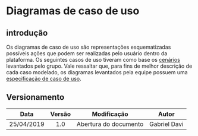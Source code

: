 # Diagramas de caso de uso

## introdução
Os diagramas de caso de uso são representações esquematizadas possíveis ações que podem ser realizadas pelo usuário dentro da plataforma. Os seguintes casos de uso tiveram como base os [cenários](cenarios.md) levantados pelo grupo. Vale ressaltar que, para fins de melhor descrição de cada caso modelado, os diagramas levantados pela equipe possuem uma [especificação de caso de uso](especificacao.md). 




## Versionamento

| Data | Versão | Modificação | Autor |
|  :------: | :------: | :------: | :------: |
| 25/04/2019 | 1.0 | Abertura do documento | Gabriel Davi|
